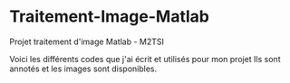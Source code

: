 # Traitement-Image-Matlab
Projet traitement d'image Matlab - M2TSI

Voici les différents codes que j'ai écrit et utilisés pour mon projet
Ils sont annotés et les images sont disponibles.
